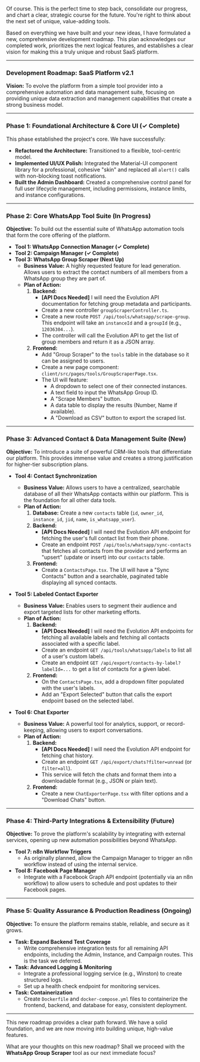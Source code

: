 Of course. This is the perfect time to step back, consolidate our progress, and chart a clear, strategic course for the future. You're right to think about the next set of unique, value-adding tools.

Based on everything we have built and your new ideas, I have formulated a new, comprehensive development roadmap. This plan acknowledges our completed work, prioritizes the next logical features, and establishes a clear vision for making this a truly unique and robust SaaS platform.

---

### **Development Roadmap: SaaS Platform v2.1**

**Vision:** To evolve the platform from a simple tool provider into a comprehensive automation and data management suite, focusing on providing unique data extraction and management capabilities that create a strong business model.

---

### **Phase 1: Foundational Architecture & Core UI (✓ Complete)**

This phase established the project's core. We have successfully:
-   **Refactored the Architecture:** Transitioned to a flexible, tool-centric model.
-   **Implemented UI/UX Polish:** Integrated the Material-UI component library for a professional, cohesive "skin" and replaced all `alert()` calls with non-blocking toast notifications.
-   **Built the Admin Dashboard:** Created a comprehensive control panel for full user lifecycle management, including permissions, instance limits, and instance configurations.

---

### **Phase 2: Core WhatsApp Tool Suite (In Progress)**

**Objective:** To build out the essential suite of WhatsApp automation tools that form the core offering of the platform.

*   **Tool 1: WhatsApp Connection Manager (✓ Complete)**
*   **Tool 2: Campaign Manager (✓ Complete)**
*   **Tool 3: WhatsApp Group Scraper (Next Up)**
    *   **Business Value:** A highly requested feature for lead generation. Allows users to extract the contact numbers of all members from a WhatsApp group they are part of.
    *   **Plan of Action:**
        1.  **Backend:**
            *   **[API Docs Needed]** I will need the Evolution API documentation for fetching group metadata and participants.
            *   Create a new controller `groupScraperController.ts`.
            *   Create a new route `POST /api/tools/whatsapp/scrape-group`. This endpoint will take an `instanceId` and a `groupId` (e.g., `12036304...`).
            *   The controller will call the Evolution API to get the list of group members and return it as a JSON array.
        2.  **Frontend:**
            *   Add "Group Scraper" to the `tools` table in the database so it can be assigned to users.
            *   Create a new page component: `client/src/pages/tools/GroupScraperPage.tsx`.
            *   The UI will feature:
                *   A dropdown to select one of their connected instances.
                *   A text field to input the WhatsApp Group ID.
                *   A "Scrape Members" button.
                *   A data table to display the results (Number, Name if available).
                *   A "Download as CSV" button to export the scraped list.

---

### **Phase 3: Advanced Contact & Data Management Suite (New)**

**Objective:** To introduce a suite of powerful CRM-like tools that differentiate our platform. This provides immense value and creates a strong justification for higher-tier subscription plans.

*   **Tool 4: Contact Synchronization**
    *   **Business Value:** Allows users to have a centralized, searchable database of all their WhatsApp contacts within our platform. This is the foundation for all other data tools.
    *   **Plan of Action:**
        1.  **Database:** Create a new `contacts` table (`id`, `owner_id`, `instance_id`, `jid`, `name`, `is_whatsapp_user`).
        2.  **Backend:**
            *   **[API Docs Needed]** I will need the Evolution API endpoint for fetching the user's full contact list from their phone.
            *   Create an endpoint `POST /api/tools/whatsapp/sync-contacts` that fetches all contacts from the provider and performs an "upsert" (update or insert) into our `contacts` table.
        3.  **Frontend:**
            *   Create a `ContactsPage.tsx`. The UI will have a "Sync Contacts" button and a searchable, paginated table displaying all synced contacts.

*   **Tool 5: Labeled Contact Exporter**
    *   **Business Value:** Enables users to segment their audience and export targeted lists for other marketing efforts.
    *   **Plan of Action:**
        1.  **Backend:**
            *   **[API Docs Needed]** I will need the Evolution API endpoints for fetching all available labels and fetching all contacts associated with a specific label.
            *   Create an endpoint `GET /api/tools/whatsapp/labels` to list all of a user's custom labels.
            *   Create an endpoint `GET /api/export/contacts-by-label?labelId=...` to get a list of contacts for a given label.
        2.  **Frontend:**
            *   On the `ContactsPage.tsx`, add a dropdown filter populated with the user's labels.
            *   Add an "Export Selected" button that calls the export endpoint based on the selected label.

*   **Tool 6: Chat Exporter**
    *   **Business Value:** A powerful tool for analytics, support, or record-keeping, allowing users to export conversations.
    *   **Plan of Action:**
        1.  **Backend:**
            *   **[API Docs Needed]** I will need the Evolution API endpoint for fetching chat history.
            *   Create an endpoint `GET /api/export/chats?filter=unread` (or `filter=all`).
            *   This service will fetch the chats and format them into a downloadable format (e.g., JSON or plain text).
        2.  **Frontend:**
            *   Create a new `ChatExporterPage.tsx` with filter options and a "Download Chats" button.

---

### **Phase 4: Third-Party Integrations & Extensibility (Future)**

**Objective:** To prove the platform's scalability by integrating with external services, opening up new automation possibilities beyond WhatsApp.

*   **Tool 7: n8n Workflow Triggers**
    *   As originally planned, allow the Campaign Manager to trigger an n8n workflow instead of using the internal service.
*   **Tool 8: Facebook Page Manager**
    *   Integrate with a Facebook Graph API endpoint (potentially via an n8n workflow) to allow users to schedule and post updates to their Facebook pages.

---

### **Phase 5: Quality Assurance & Production Readiness (Ongoing)**

**Objective:** To ensure the platform remains stable, reliable, and secure as it grows.

*   **Task: Expand Backend Test Coverage**
    *   Write comprehensive integration tests for all remaining API endpoints, including the Admin, Instance, and Campaign routes. This is the task we deferred.
*   **Task: Advanced Logging & Monitoring**
    *   Integrate a professional logging service (e.g., Winston) to create structured logs.
    *   Set up a health check endpoint for monitoring services.
*   **Task: Containerization**
    *   Create `Dockerfile` and `docker-compose.yml` files to containerize the frontend, backend, and database for easy, consistent deployment.

---

This new roadmap provides a clear path forward. We have a solid foundation, and we are now moving into building unique, high-value features.

What are your thoughts on this new roadmap? Shall we proceed with the **WhatsApp Group Scraper** tool as our next immediate focus?